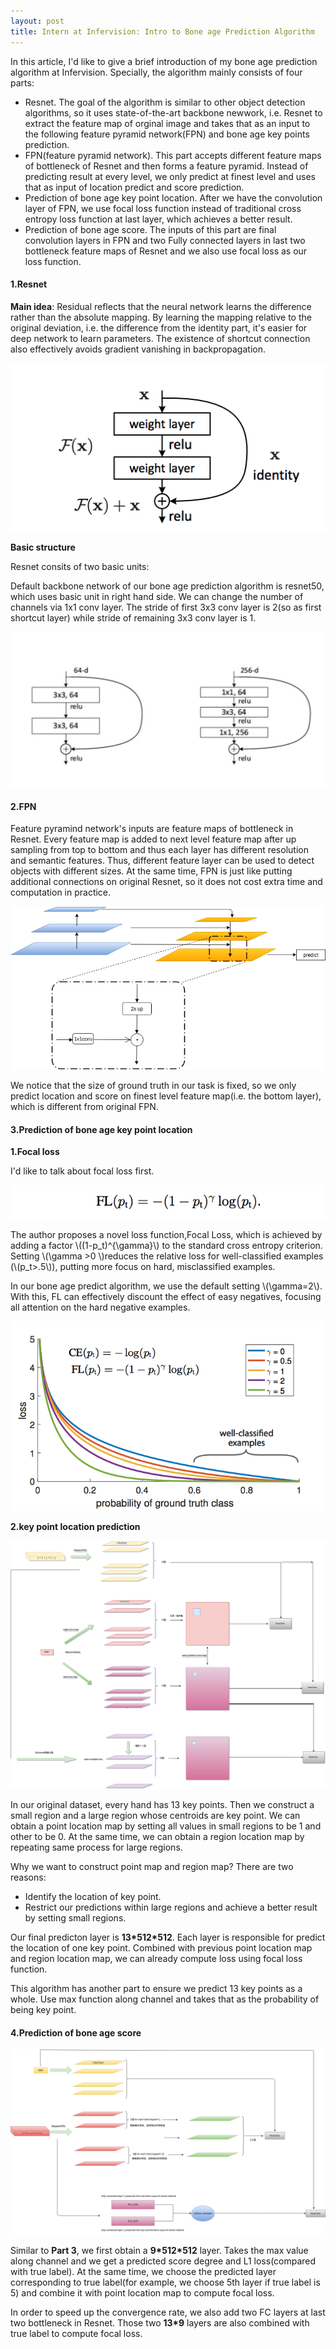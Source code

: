 ```yaml
---
layout: post
title: Intern at Infervision: Intro to Bone age Prediction Algorithm 
---
```



In this article, I'd like to give a brief introduction of my bone age prediction algorithm at Infervision. Specially, the algorithm mainly consists of four parts:

* Resnet. The goal of the algorithm is similar to other object detection algorithms, so it uses state-of-the-art backbone newwork, i.e. Resnet to extract the feature map of orginal image and takes that as an input to the following feature pyramid network(FPN) and bone age key points prediction.
* FPN(feature pyramid network). This part accepts different feature maps of bottleneck of Resnet and then forms a feature pyramid. Instead of predicting result at every level, we only predict at finest level and uses that as input of location predict and score prediction.
* Prediction of bone age key point location. After we have the convolution layer of FPN, we use focal loss function instead of traditional cross entropy loss function at last layer, which achieves a better result.
* Prediction of bone age score. The inputs of this part are final convolution layers in FPN and two Fully connected layers in last two bottleneck feature maps of Resnet and we also use focal loss as our loss function.

#### 1.Resnet

**Main idea**: Residual reflects that the neural network learns the difference rather than the absolute mapping. By learning the mapping relative to the original deviation, i.e. the difference from the identity part, it's easier for deep network to learn parameters. The existence of shortcut connection also effectively avoids gradient vanishing in backpropagation.

![resnet picture](https://github.com/YuhuiNi/YuhuiNi.github.io/raw/master/img/resnet1.png)

**Basic structure**

Resnet consits of two basic units:

Default backbone network of our bone age prediction algorithm is resnet50, which uses basic unit in right hand side. We can change the number of channels via 1x1 conv layer. The stride of first 3x3 conv layer is 2(so as first shortcut layer) while stride of remaining 3x3 conv layer is 1.

![network_strcture](https://github.com/YuhuiNi/YuhuiNi.github.io/raw/master/img/network_structure.png)


#### 2.FPN

Feature pyramind network's inputs are feature maps of bottleneck in Resnet. Every feature map is added to next level feature map after up sampling from top to bottom and thus each layer has different resolution and semantic features. Thus, different feature layer can be used to detect objects with different sizes. At the same time, FPN is just like putting additional connections on original Resnet, so it does not cost extra time and computation in practice.

![fpn](https://github.com/YuhuiNi/YuhuiNi.github.io/raw/master/img/Resnet%2Bfpn.png)

We notice that the size of ground truth in our task is fixed, so we only predict location and score on finest level feature map(i.e. the bottom layer), which is different from original FPN.

#### 3.Prediction of bone age key point location

**1.Focal loss**

I'd like to talk about focal loss first.

![focal loss](https://github.com/YuhuiNi/YuhuiNi.github.io/raw/master/img/focal_loss.png)

The author proposes a novel loss function,Focal Loss, which is achieved by adding a factor \\((1-p_t)^{\gamma}\\) to the standard cross entropy criterion. Setting \\(\gamma >0 \\)reduces the relative loss for well-classified examples (\\(p_t>.5\\)), putting more focus on hard, misclassified examples.

In our bone age predict algorithm, we use the default setting \\(\gamma=2\\). With this, FL can effectively discount the effect of easy negatives, focusing all attention on the hard negative examples.

![fc_plot](https://github.com/YuhuiNi/YuhuiNi.github.io/raw/master/img/fc_plot.png)

**2.key point location prediction**

![keypoint](https://github.com/YuhuiNi/YuhuiNi.github.io/raw/master/img/boneage_predict.png)

In our original dataset, every hand has 13 key points. Then we construct a small region and a large region whose centroids are key point. We can obtain a point location map by setting all values in small regions to be 1 and other to be 0. At the same time, we can obtain a region location map by repeating same process for large regions. 

Why we want to construct point map and region map? There are two reasons:

* Identify the location of key point.
* Restrict our predictions within large regions and achieve a better result by setting small regions.

Our final predicton layer is **13\*512\*512**. Each layer is responsible for predict the location of one key point. Combined with previous point location map and region location map, we can already compute loss using focal loss function.

This algorithm has another part to ensure we predict 13 key points as a whole. Use max function along channel and takes that    as the probability of being key point. 

#### 4.Prediction of bone age score

![score_predict](https://github.com/YuhuiNi/YuhuiNi.github.io/raw/master/img/score%20diagram.png)

Similar to **Part 3**, we first obtain a **9\*512\*512** layer. Takes the max value along channel and we get a predicted score degree and L1 loss(compared with true label). At the same time, we choose the predicted layer corresponding to true label(for example, we choose 5th layer if true label is 5) and combine it with point location map to compute focal loss.

In order to speed up the convergence rate, we also add two FC layers at last two bottleneck in Resnet. Those two **13\*9** layers are also combined with true label to compute focal loss.









